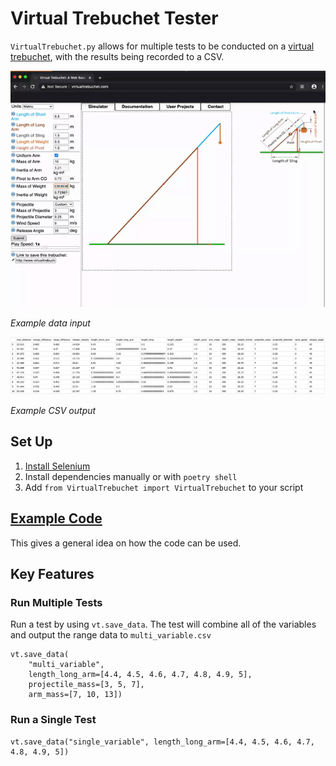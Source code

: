 # Virtual Trebuchet Tester
`VirtualTrebuchet.py` allows for multiple tests to be conducted on a [virtual trebuchet](http://www.virtualtrebuchet.com), with the results being recorded 
to a CSV.

![trebuchet example gif](./images/trebuchet.gif)

_Example data input_

![example csv](./images/results.png)

_Example CSV output_

## Set Up
1. [Install Selenium](https://www.selenium.dev/downloads/)
2. Install dependencies manually or with `poetry shell`
3. Add `from VirtualTrebuchet import VirtualTrebuchet` to your script

## [Example Code](./example.py)
This gives a general idea on how the code can be used. 

## Key Features

### Run Multiple Tests
Run a test by using `vt.save_data`. The test will combine all of the variables and output the range data to 
`multi_variable.csv`
```
vt.save_data(
    "multi_variable",
    length_long_arm=[4.4, 4.5, 4.6, 4.7, 4.8, 4.9, 5],
    projectile_mass=[3, 5, 7],
    arm_mass=[7, 10, 13])
```

### Run a Single Test
```
vt.save_data("single_variable", length_long_arm=[4.4, 4.5, 4.6, 4.7, 4.8, 4.9, 5])
```
